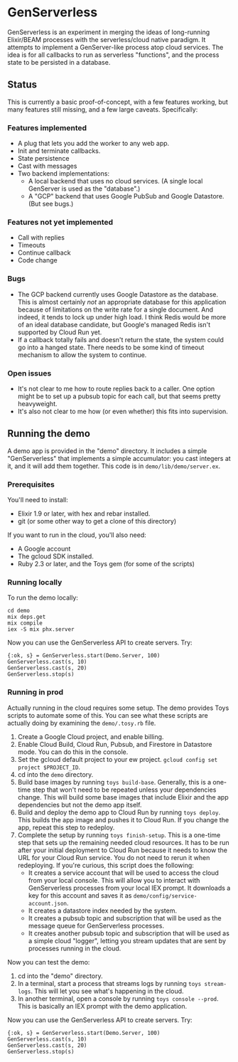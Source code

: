 # GenServerless

GenServerless is an experiment in merging the ideas of long-running Elixir/BEAM processes with the serverless/cloud native paradigm. It attempts to implement a GenServer-like process atop cloud services. The idea is for all callbacks to run as serverless "functions", and the process state to be persisted in a database.

## Status

This is currently a basic proof-of-concept, with a few features working, but many features still missing, and a few large caveats. Specifically:

### Features implemented

*   A plug that lets you add the worker to any web app.
*   Init and terminate callbacks.
*   State persistence
*   Cast with messages
*   Two backend implementations:
    *   A local backend that uses no cloud services. (A single local GenServer is used as the "database".)
    *   A "GCP" backend that uses Google PubSub and Google Datastore. (But see bugs.)

### Features not yet implemented

*   Call with replies
*   Timeouts
*   Continue callback
*   Code change

### Bugs

*   The GCP backend currently uses Google Datastore as the database. This is almost certainly _not_ an appropriate database for this application because of limitations on the write rate for a single document. And indeed, it tends to lock up under high load. I think Redis would be more of an ideal database candidate, but Google's managed Redis isn't supported by Cloud Run yet.
*   If a callback totally fails and doesn't return the state, the system could go into a hanged state. There needs to be some kind of timeout mechanism to allow the system to continue.

### Open issues

*   It's not clear to me how to route replies back to a caller. One option might be to set up a pubsub topic for each call, but that seems pretty heavyweight.
*   It's also not clear to me how (or even whether) this fits into supervision.

## Running the demo

A demo app is provided in the "demo" directory. It includes a simple "GenServerless" that implements a simple accumulator: you cast integers at it, and it will add them together. This code is in `demo/lib/demo/server.ex`.

### Prerequisites

You'll need to install:

*   Elixir 1.9 or later, with hex and rebar installed.
*   git (or some other way to get a clone of this directory)

If you want to run in the cloud, you'll also need:

*   A Google account
*   The gcloud SDK installed.
*   Ruby 2.3 or later, and the Toys gem (for some of the scripts)

### Running locally

To run the demo locally:

    cd demo
    mix deps.get
    mix compile
    iex -S mix phx.server

Now you can use the GenServerless API to create servers. Try:

    {:ok, s} = GenServerless.start(Demo.Server, 100)
    GenServerless.cast(s, 10)
    GenServerless.cast(s, 20)
    GenServerless.stop(s)

### Running in prod

Actually running in the cloud requires some setup. The demo provides Toys scripts to automate some of this. You can see what these scripts are actually doing by examining the `demo/.tosy.rb` file.

1.  Create a Google Cloud project, and enable billing.
2.  Enable Cloud Build, Cloud Run, Pubsub, and Firestore in Datastore mode. You can do this in the console.
3.  Set the gcloud default project to your ew project. `gcloud config set project $PROJECT_ID`.
4.  cd into the `demo` directory.
5.  Build base images by running `toys build-base`. Generally, this is a one-time step that won't need to be repeated unless your dependencies change. This will build some base images that include Elixir and the app dependencies but not the demo app itself.
6.  Build and deploy the demo app to Cloud Run by running `toys deploy`. This builds the app image and pushes it to Cloud Run. If you change the app, repeat this step to redeploy.
7.  Complete the setup by running `toys finish-setup`. This is a one-time step that sets up the remaining needed cloud resources. It has to be run after your initial deployment to Cloud Run because it needs to know the URL for your Cloud Run service. You do not need to rerun it when redeploying. If you're curious, this script does the following:
    *   It creates a service account that will be used to access the cloud from your local console. This will allow you to interact with GenServerless processes from your local IEX prompt. It downloads a key for this account and saves it as `demo/config/service-account.json`.
    *   It creates a datastore index needed by the system.
    *   It creates a pubsub topic and subscription that will be used as the message queue for GenServerless processes.
    *   It creates another pubsub topic and subscription that will be used as a simple cloud "logger", letting you stream updates that are sent by processes running in the cloud.

Now you can test the demo:

1.  cd into the "demo" directory.
2.  In a terminal, start a process that streams logs by running `toys stream-logs`. This will let you see what's happening in the cloud.
3.  In another terminal, open a console by running `toys console --prod`. This is basically an IEX prompt with the demo application.

Now you can use the GenServerless API to create servers. Try:

    {:ok, s} = GenServerless.start(Demo.Server, 100)
    GenServerless.cast(s, 10)
    GenServerless.cast(s, 20)
    GenServerless.stop(s)
